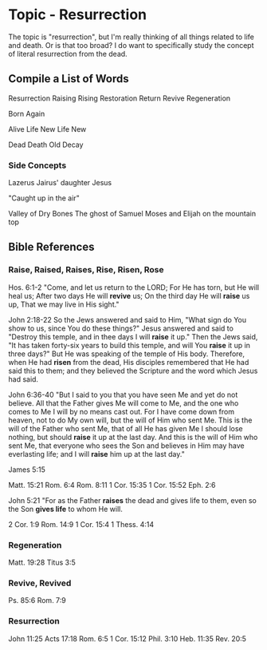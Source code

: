 # Topic - Resurrection

The topic is "resurrection", but I'm really thinking of all things related to life and death.
Or is that too broad?
I do want to specifically study the concept of literal resurrection from the dead.

## Compile a List of Words

Resurrection
Raising
Rising
Restoration
Return
Revive
Regeneration

Born Again

Alive
Life
New Life
New

Dead
Death
Old
Decay

### Side Concepts

Lazerus
Jairus' daughter
Jesus

"Caught up in the air"

Valley of Dry Bones
The ghost of Samuel
Moses and Elijah on the mountain top

## Bible References

### Raise, Raised, Raises, Rise, Risen, Rose

Hos. 6:1-2
"Come, and let us return to the LORD;
For He has torn, but He will heal us;
After two days He will **revive** us;
On the third day He will **raise** us up,
That we may live in His sight."

John 2:18-22
So the Jews answered and said to Him, "What sign do You show to us, since You do these things?"
Jesus answered and said to "Destroy this temple, and in thee days I will **raise** it up."
Then the Jews said, "It has taken forty-six years to build this temple, and will You **raise** it up in three days?"
But He was speaking of the temple of His body.
Therefore, when He had **risen** from the dead, His disciples remembered that He had said this to them; and they believed the Scripture and the word which Jesus had said.

John 6:36-40
"But I said to you that you have seen Me and yet do not believe.
All that the Father gives Me will come to Me, and the one who comes to Me I will by no means cast out.
For I have come down from heaven, not to do My own will, but the will of Him who sent Me.
This is the will of the Father who sent Me, that of all He has given Me I should lose nothing, but should **raise** it up at the last day.
And this is the will of Him who sent Me, that everyone who sees the Son and believes in Him may have everlasting life; and I will **raise** him up at the last day."

James 5:15


Matt. 15:21
Rom. 6:4
Rom. 8:11
1 Cor. 15:35
1 Cor. 15:52
Eph. 2:6

John 5:21
"For as the Father **raises** the dead and gives life to them, even so the Son **gives life** to whom He will.

2 Cor. 1:9
Rom. 14:9
1 Cor. 15:4
1 Thess. 4:14

### Regeneration

Matt. 19:28
Titus 3:5

### Revive, Revived

Ps. 85:6
Rom. 7:9

### Resurrection

John 11:25
Acts 17:18
Rom. 6:5
1 Cor. 15:12
Phil. 3:10
Heb. 11:35
Rev. 20:5
